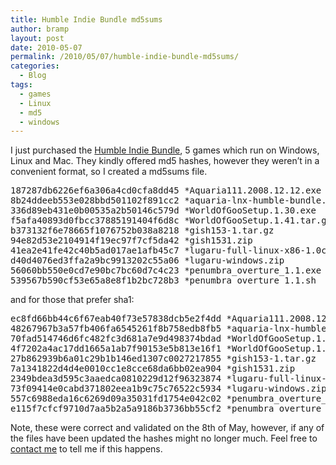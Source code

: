 ```yaml
---
title: Humble Indie Bundle md5sums
author: bramp
layout: post
date: 2010-05-07
permalink: /2010/05/07/humble-indie-bundle-md5sums/
categories:
  - Blog
tags:
  - games
  - Linux
  - md5
  - windows
---
```

I just purchased the [Humble Indie Bundle][1], 5 games which run on Windows, Linux and Mac. They kindly offered md5 hashes, however they weren&#8217;t in a convenient format, so I created a md5sums file.

<pre>187287db6226ef6a306a4cd0cfa8dd45 *Aquaria111.2008.12.12.exe
8b24ddeeb553e028bbd501102f891cc2 *aquaria-lnx-humble-bundle.mojo.run
336d89eb431e0b00535a2b50146c579d *WorldOfGooSetup.1.30.exe
f5afa40893d0fbcc37885191404f6d8c *WorldOfGooSetup.1.41.tar.gz
b373132f6e78665f1076752b038a8218 *gish153-1.tar.gz
94e82d53e2104914f19ec97f7cf5da42 *gish1531.zip
41ea2e41fe42c40b5ad017ae1afb45c7 *lugaru-full-linux-x86-1.0c.bin
d40d4076ed3ffa2a9bc9913202c55a06 *lugaru-windows.zip
56060bb550e0cd7e90bc7bc60d7c4c23 *penumbra_overture_1.1.exe
539567b590cf53e65a8e8f1b2bc728b3 *penumbra_overture_1.1.sh
</pre>

and for those that prefer sha1:

<pre>ec8fd66bb44c6f67eab40f73e57838dcb5e2f4dd *Aquaria111.2008.12.12.exe
48267967b3a57fb406fa6545261f8b758edb8fb5 *aquaria-lnx-humble-bundle.mojo.run
70fad514746d6fc482fc3d681a7e9d498374bdad *WorldOfGooSetup.1.30.exe
4f7202a4ac17dd1665a1ab7f90153e5b813e16f1 *WorldOfGooSetup.1.41.tar.gz
27b862939b6a01c29b1b146ed1307c0027217855 *gish153-1.tar.gz
7a1341822d4d4e0010cc1e8cce68da6bb02ea904 *gish1531.zip
2349bdea3d595c3aaedca0810229d12f96323874 *lugaru-full-linux-x86-1.0c.bin
73f09414e0cabd371802eea1b9c75c76522c5934 *lugaru-windows.zip
557c6988eda16c6269d09a35031fd1754e042c02 *penumbra_overture_1.1.exe
e115f7cfcf9710d7aa5b2a5a9186b3736bb55cf2 *penumbra_overture_1.1.sh
</pre>

Note, these were correct and validated on the 8th of May, however, if any of the files have been updated the hashes might no longer much. Feel free to [contact me][2] to tell me if this happens.

 [1]: http://www.wolfire.com/humble
 [2]: http://bramp.net/blog/about-me#contact